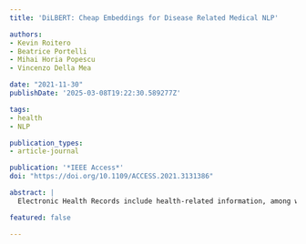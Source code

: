 ```yaml
---
title: 'DiLBERT: Cheap Embeddings for Disease Related Medical NLP'

authors:
- Kevin Roitero
- Beatrice Portelli
- Mihai Horia Popescu
- Vincenzo Della Mea

date: "2021-11-30"
publishDate: '2025-03-08T19:22:30.589277Z'

tags:
- health
- NLP

publication_types:
- article-journal

publication: '*IEEE Access*'
doi: "https://doi.org/10.1109/ACCESS.2021.3131386"

abstract: |
  Electronic Health Records include health-related information, among which there is text mentioning health conditions and diagnoses. Usually, text is also coded using appropriate terminologies and classifications. The act of coding is time consuming and prone to mistakes. Consequently, there is increasing demand for clinical text mining tools to help coding. In last few years Natural Language Processing (NLP) models has been shown to be effective in sentence-level tasks. Taking advantage from the transfer learning capabilities of those models, a number of biomedicine and health specific models have been also developed. However, also biomedical models can be seen as too general for some specific area like diagnostic expressions. In this paper, we describe a BERT model specialized on tasks related to diagnoses and health conditions. To obtain a disease-related language model, we created a pre-training corpora starting from ICD-11 entities, and enriched them with documents selected by querying PubMed and Wikipedia with entity names. Fine-tuning has been carried out towards three downstream tasks on two different datasets. Results show that our model, besides being trained on a much smaller corpora than state-of-the-art algorithms, leads to comparable or higher accuracy scores on all the considered tasks, in particular 97.53% accuracy on death certificate coding, and 81.32% on clinical document coding, which are both slightly higher than other models. To summarize the practical implications of our work, we pre-trained and fine-tuned a domain specific BERT model on a small corpora, with comparable or better performance than state-of-the-art models. This approach may also simplify the development of models for languages different from English, due to the minor quantity of data needed for training.

featured: false

---
```

